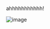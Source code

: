 ahhhhhhhhhhh!

![image](https://github.com/user-attachments/assets/cd609692-13fa-4386-b327-815930c084f7)

